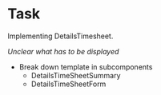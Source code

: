# Task

Implementing DetailsTimesheet.

_Unclear what has to be displayed_

* Break down template in subcomponents
  * DetailsTimeSheetSummary
  * DetailsTimeSheetForm
